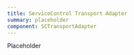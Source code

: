 ```yaml
---
title: ServiceControl Transport Adapter
summary: placeholder
component: SCTransportAdapter
---
```


Placeholder